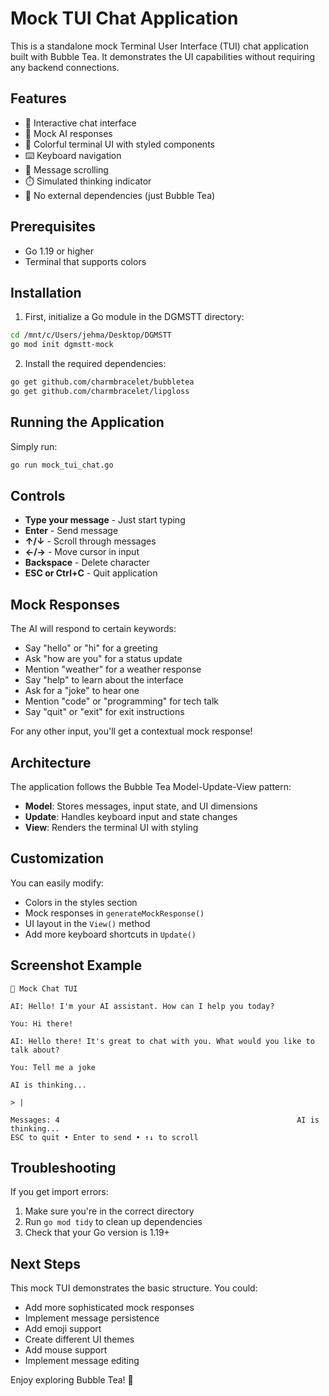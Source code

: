 # Mock TUI Chat Application

This is a standalone mock Terminal User Interface (TUI) chat application built with Bubble Tea. It
demonstrates the UI capabilities without requiring any backend connections.

## Features

- 🤖 Interactive chat interface
- 💬 Mock AI responses
- 🎨 Colorful terminal UI with styled components
- ⌨️ Keyboard navigation
- 📜 Message scrolling
- ⏱️ Simulated thinking indicator
- 🎯 No external dependencies (just Bubble Tea)

## Prerequisites

- Go 1.19 or higher
- Terminal that supports colors

## Installation

1. First, initialize a Go module in the DGMSTT directory:

```bash
cd /mnt/c/Users/jehma/Desktop/DGMSTT
go mod init dgmstt-mock
```

2. Install the required dependencies:

```bash
go get github.com/charmbracelet/bubbletea
go get github.com/charmbracelet/lipgloss
```

## Running the Application

Simply run:

```bash
go run mock_tui_chat.go
```

## Controls

- **Type your message** - Just start typing
- **Enter** - Send message
- **↑/↓** - Scroll through messages
- **←/→** - Move cursor in input
- **Backspace** - Delete character
- **ESC or Ctrl+C** - Quit application

## Mock Responses

The AI will respond to certain keywords:

- Say "hello" or "hi" for a greeting
- Ask "how are you" for a status update
- Mention "weather" for a weather response
- Say "help" to learn about the interface
- Ask for a "joke" to hear one
- Mention "code" or "programming" for tech talk
- Say "quit" or "exit" for exit instructions

For any other input, you'll get a contextual mock response!

## Architecture

The application follows the Bubble Tea Model-Update-View pattern:

- **Model**: Stores messages, input state, and UI dimensions
- **Update**: Handles keyboard input and state changes
- **View**: Renders the terminal UI with styling

## Customization

You can easily modify:

- Colors in the styles section
- Mock responses in `generateMockResponse()`
- UI layout in the `View()` method
- Add more keyboard shortcuts in `Update()`

## Screenshot Example

```
🤖 Mock Chat TUI

AI: Hello! I'm your AI assistant. How can I help you today?

You: Hi there!

AI: Hello there! It's great to chat with you. What would you like to talk about?

You: Tell me a joke

AI is thinking...

> |

Messages: 4                                                     AI is thinking...
ESC to quit • Enter to send • ↑↓ to scroll
```

## Troubleshooting

If you get import errors:

1. Make sure you're in the correct directory
2. Run `go mod tidy` to clean up dependencies
3. Check that your Go version is 1.19+

## Next Steps

This mock TUI demonstrates the basic structure. You could:

- Add more sophisticated mock responses
- Implement message persistence
- Add emoji support
- Create different UI themes
- Add mouse support
- Implement message editing

Enjoy exploring Bubble Tea! 🧋
